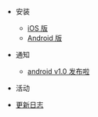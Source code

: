 - 安装
  - [iOS 版](quickstart.md)
  - [Android 版](more-pages.md)

- 通知
  - [android v1.0 发布啦](notifications/2017-06-12.md)

- 活动

- [更新日志](changelog.md)
